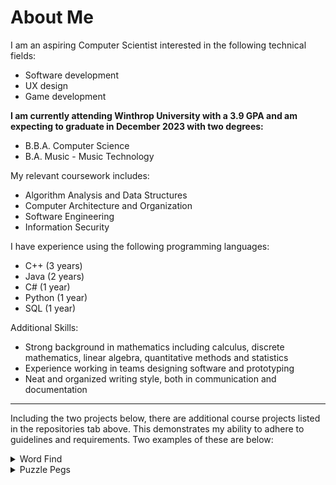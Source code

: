 # About Me

I am an aspiring Computer Scientist interested in the following technical fields:
- Software development
- UX design
- Game development

**I am currently attending Winthrop University with a 3.9 GPA and am expecting to graduate in December 2023 with two degrees:**
- B.B.A. Computer Science
- B.A. Music - Music Technology

My relevant coursework includes:
- Algorithm Analysis and Data Structures
- Computer Architecture and Organization
- Software Engineering
- Information Security

I have experience using the following programming languages:
- C++ (3 years)
- Java (2 years)
- C# (1 year)
- Python (1 year)
- SQL (1 year)

Additional Skills:
- Strong background in mathematics including calculus, discrete mathematics, linear algebra, quantitative methods and statistics
- Experience working in teams designing software and prototyping
- Neat and organized writing style, both in communication and documentation
---
Including the two projects below, there are additional course projects listed in the repositories tab above.  This demonstrates my ability to adhere to guidelines and requirements.  Two examples of these are below:

<details>
  <summary>Word Find</summary>
  <p>A short Java program that parses an input file and finds string matches orthogonally and diagonally within the input.
  </p>
  https://github.com/morrisc6/wordfind
</details>
<details>
  <summary>Puzzle Pegs</summary>
  <p>A Java program that solves the "Cracker Barrel" puzzle game with (optionally) given starting and ending positions.
  </p>
  https://github.com/morrisc6/puzzlepegs
</details>
